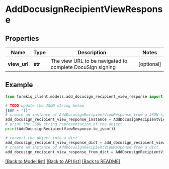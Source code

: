 # AddDocusignRecipientViewResponse


## Properties

Name | Type | Description | Notes
------------ | ------------- | ------------- | -------------
**view_url** | **str** | The view URL to be navigated to complete DocuSign signing | [optional] 

## Example

```python
from formkiq_client.models.add_docusign_recipient_view_response import AddDocusignRecipientViewResponse

# TODO update the JSON string below
json = "{}"
# create an instance of AddDocusignRecipientViewResponse from a JSON string
add_docusign_recipient_view_response_instance = AddDocusignRecipientViewResponse.from_json(json)
# print the JSON string representation of the object
print(AddDocusignRecipientViewResponse.to_json())

# convert the object into a dict
add_docusign_recipient_view_response_dict = add_docusign_recipient_view_response_instance.to_dict()
# create an instance of AddDocusignRecipientViewResponse from a dict
add_docusign_recipient_view_response_from_dict = AddDocusignRecipientViewResponse.from_dict(add_docusign_recipient_view_response_dict)
```
[[Back to Model list]](../README.md#documentation-for-models) [[Back to API list]](../README.md#documentation-for-api-endpoints) [[Back to README]](../README.md)


